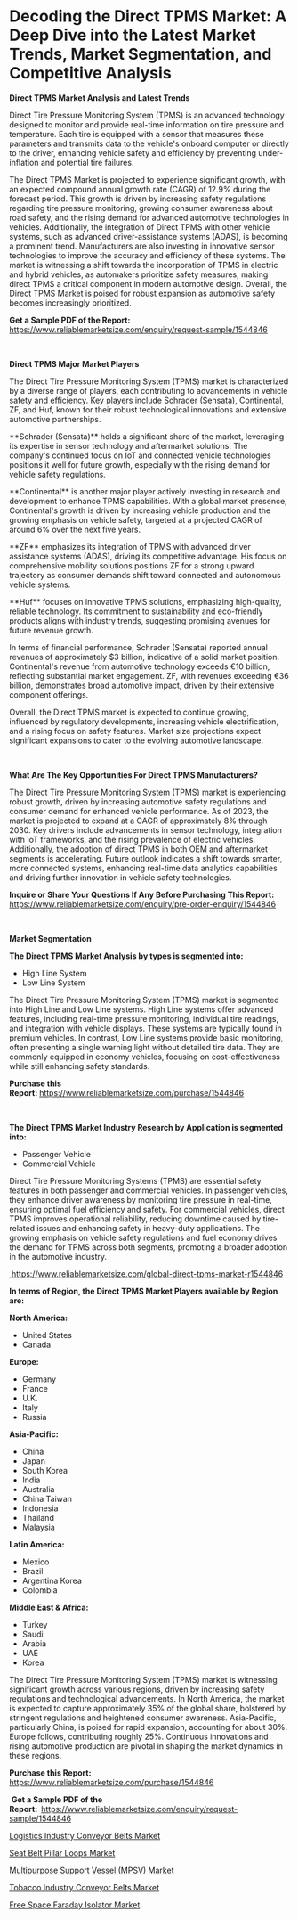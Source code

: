 <p><h1>Decoding the Direct TPMS Market: A Deep Dive into the Latest Market Trends, Market Segmentation, and Competitive Analysis</h1></p><p><strong>Direct TPMS Market Analysis and Latest Trends</strong></p>
<p><p>Direct Tire Pressure Monitoring System (TPMS) is an advanced technology designed to monitor and provide real-time information on tire pressure and temperature. Each tire is equipped with a sensor that measures these parameters and transmits data to the vehicle's onboard computer or directly to the driver, enhancing vehicle safety and efficiency by preventing under-inflation and potential tire failures.</p><p>The Direct TPMS Market is projected to experience significant growth, with an expected compound annual growth rate (CAGR) of 12.9% during the forecast period. This growth is driven by increasing safety regulations regarding tire pressure monitoring, growing consumer awareness about road safety, and the rising demand for advanced automotive technologies in vehicles. Additionally, the integration of Direct TPMS with other vehicle systems, such as advanced driver-assistance systems (ADAS), is becoming a prominent trend. Manufacturers are also investing in innovative sensor technologies to improve the accuracy and efficiency of these systems. The market is witnessing a shift towards the incorporation of TPMS in electric and hybrid vehicles, as automakers prioritize safety measures, making direct TPMS a critical component in modern automotive design. Overall, the Direct TPMS Market is poised for robust expansion as automotive safety becomes increasingly prioritized.</p></p>
<p><strong>Get a Sample PDF of the Report:&nbsp;</strong> <a href="https://www.reliablemarketsize.com/enquiry/request-sample/1544846?utm_campaign=3447&utm_medium=2&utm_source=Github&utm_content=ia&utm_term=30032025&utm_id=direct-tpms">https://www.reliablemarketsize.com/enquiry/request-sample/1544846</a></p>
<p>&nbsp;</p>
<p><strong>Direct TPMS Major Market Players</strong></p>
<p><p>The Direct Tire Pressure Monitoring System (TPMS) market is characterized by a diverse range of players, each contributing to advancements in vehicle safety and efficiency. Key players include Schrader (Sensata), Continental, ZF, and Huf, known for their robust technological innovations and extensive automotive partnerships.</p><p>**Schrader (Sensata)** holds a significant share of the market, leveraging its expertise in sensor technology and aftermarket solutions. The company's continued focus on IoT and connected vehicle technologies positions it well for future growth, especially with the rising demand for vehicle safety regulations.</p><p>**Continental** is another major player actively investing in research and development to enhance TPMS capabilities. With a global market presence, Continental's growth is driven by increasing vehicle production and the growing emphasis on vehicle safety, targeted at a projected CAGR of around 6% over the next five years.</p><p>**ZF** emphasizes its integration of TPMS with advanced driver assistance systems (ADAS), driving its competitive advantage. His focus on comprehensive mobility solutions positions ZF for a strong upward trajectory as consumer demands shift toward connected and autonomous vehicle systems.</p><p>**Huf** focuses on innovative TPMS solutions, emphasizing high-quality, reliable technology. Its commitment to sustainability and eco-friendly products aligns with industry trends, suggesting promising avenues for future revenue growth.</p><p>In terms of financial performance, Schrader (Sensata) reported annual revenues of approximately $3 billion, indicative of a solid market position. Continental's revenue from automotive technology exceeds €10 billion, reflecting substantial market engagement. ZF, with revenues exceeding €36 billion, demonstrates broad automotive impact, driven by their extensive component offerings.</p><p>Overall, the Direct TPMS market is expected to continue growing, influenced by regulatory developments, increasing vehicle electrification, and a rising focus on safety features. Market size projections expect significant expansions to cater to the evolving automotive landscape.</p></p>
<p>&nbsp;</p>
<p><strong>What Are The Key Opportunities For Direct TPMS Manufacturers?</strong></p>
<p><p>The Direct Tire Pressure Monitoring System (TPMS) market is experiencing robust growth, driven by increasing automotive safety regulations and consumer demand for enhanced vehicle performance. As of 2023, the market is projected to expand at a CAGR of approximately 8% through 2030. Key drivers include advancements in sensor technology, integration with IoT frameworks, and the rising prevalence of electric vehicles. Additionally, the adoption of direct TPMS in both OEM and aftermarket segments is accelerating. Future outlook indicates a shift towards smarter, more connected systems, enhancing real-time data analytics capabilities and driving further innovation in vehicle safety technologies.</p></p>
<p><strong>Inquire or Share Your Questions If Any Before Purchasing This Report:</strong> <a href="https://www.reliablemarketsize.com/enquiry/pre-order-enquiry/1544846?utm_campaign=3447&utm_medium=2&utm_source=Github&utm_content=ia&utm_term=30032025&utm_id=direct-tpms">https://www.reliablemarketsize.com/enquiry/pre-order-enquiry/1544846</a></p>
<p>&nbsp;</p>
<p><strong>Market Segmentation</strong></p>
<p><strong>The Direct TPMS Market Analysis by types is segmented into:</strong></p>
<p><ul><li>High Line System</li><li>Low Line System</li></ul></p>
<p><p>The Direct Tire Pressure Monitoring System (TPMS) market is segmented into High Line and Low Line systems. High Line systems offer advanced features, including real-time pressure monitoring, individual tire readings, and integration with vehicle displays. These systems are typically found in premium vehicles. In contrast, Low Line systems provide basic monitoring, often presenting a single warning light without detailed tire data. They are commonly equipped in economy vehicles, focusing on cost-effectiveness while still enhancing safety standards.</p></p>
<p><strong>Purchase this Report:&nbsp;</strong><a href="https://www.reliablemarketsize.com/purchase/1544846?utm_campaign=3447&utm_medium=2&utm_source=Github&utm_content=ia&utm_term=30032025&utm_id=direct-tpms">https://www.reliablemarketsize.com/purchase/1544846</a></p>
<p>&nbsp;</p>
<p><strong>The Direct TPMS Market Industry Research by Application is segmented into:</strong></p>
<p><ul><li>Passenger Vehicle</li><li>Commercial Vehicle</li></ul></p>
<p><p>Direct Tire Pressure Monitoring Systems (TPMS) are essential safety features in both passenger and commercial vehicles. In passenger vehicles, they enhance driver awareness by monitoring tire pressure in real-time, ensuring optimal fuel efficiency and safety. For commercial vehicles, direct TPMS improves operational reliability, reducing downtime caused by tire-related issues and enhancing safety in heavy-duty applications. The growing emphasis on vehicle safety regulations and fuel economy drives the demand for TPMS across both segments, promoting a broader adoption in the automotive industry.</p></p>
<p><a href="https://www.reliablemarketsize.com/global-direct-tpms-market-r1544846?utm_campaign=3447&utm_medium=2&utm_source=Github&utm_content=ia&utm_term=30032025&utm_id=direct-tpms">&nbsp;https://www.reliablemarketsize.com/global-direct-tpms-market-r1544846</a></p>
<p><strong>In terms of Region, the Direct TPMS Market Players available by Region are:</strong></p>
<p>
    <p> <strong> North America: </strong>
        <ul>
            <li>United States</li>
            <li>Canada</li>
        </ul>
        </p> 
    <p> <strong> Europe: </strong>
        <ul>
            <li>Germany</li>
            <li>France</li>
            <li>U.K.</li>
            <li>Italy</li>
            <li>Russia</li>
        </ul>
        </p> 
    <p> <strong> Asia-Pacific: </strong>
        <ul>
            <li>China</li>
            <li>Japan</li>
            <li>South Korea</li>
            <li>India</li>
            <li>Australia</li>
            <li>China Taiwan</li>
            <li>Indonesia</li>
            <li>Thailand</li>
            <li>Malaysia</li>
        </ul>
        </p> 
    <p> <strong> Latin America: </strong>
        <ul>
            <li>Mexico</li>
            <li>Brazil</li>
            <li>Argentina Korea</li>
            <li>Colombia</li>
        </ul>
        </p> 
    <p> <strong> Middle East & Africa: </strong>
        <ul>
            <li>Turkey</li>
            <li>Saudi</li>
            <li>Arabia</li>
            <li>UAE</li>
            <li>Korea</li>
        </ul>
    </p>
    </p>
<p><p>The Direct Tire Pressure Monitoring System (TPMS) market is witnessing significant growth across various regions, driven by increasing safety regulations and technological advancements. In North America, the market is expected to capture approximately 35% of the global share, bolstered by stringent regulations and heightened consumer awareness. Asia-Pacific, particularly China, is poised for rapid expansion, accounting for about 30%. Europe follows, contributing roughly 25%. Continuous innovations and rising automotive production are pivotal in shaping the market dynamics in these regions.</p></p>
<p><strong>Purchase this Report: </strong><a href="https://www.reliablemarketsize.com/purchase/1544846?utm_campaign=3447&utm_medium=2&utm_source=Github&utm_content=ia&utm_term=30032025&utm_id=direct-tpms">https://www.reliablemarketsize.com/purchase/1544846</a></p>
<p>&nbsp;<strong>Get a Sample PDF of the Report:&nbsp;&nbsp;</strong><a href="https://www.reliablemarketsize.com/enquiry/request-sample/1544846?utm_campaign=3447&utm_medium=2&utm_source=Github&utm_content=ia&utm_term=30032025&utm_id=direct-tpms">https://www.reliablemarketsize.com/enquiry/request-sample/1544846</a></p>
<p><strong></strong></p>
<p><p><a href="https://www.linkedin.com/pulse/logistics-industry-conveyor-belts-market-trend-analysis-forecasts-qejoc?utm_campaign=3447&utm_medium=2&utm_source=Github&utm_content=ia&utm_term=30032025&utm_id=direct-tpms">Logistics Industry Conveyor Belts Market</a></p><p><a href="https://github.com/prantoblouin/Market-Research-Report-List-1/blob/main/seat-belt-pillar-loops-market.md?utm_campaign=3447&utm_medium=2&utm_source=Github&utm_content=ia&utm_term=30032025&utm_id=direct-tpms">Seat Belt Pillar Loops Market</a></p><p><a href="https://www.linkedin.com/pulse/multipurpose-support-vessel-mpsv-market-analysis-major-challenges-jgt3c?utm_campaign=3447&utm_medium=2&utm_source=Github&utm_content=ia&utm_term=30032025&utm_id=direct-tpms">Multipurpose Support Vessel (MPSV) Market</a></p><p><a href="https://www.linkedin.com/pulse/tobacco-industry-conveyor-belts-growth-trends-projected-48-huauc?utm_campaign=3447&utm_medium=2&utm_source=Github&utm_content=ia&utm_term=30032025&utm_id=direct-tpms">Tobacco Industry Conveyor Belts Market</a></p><p><a href="https://www.linkedin.com/pulse/analyzing-historical-growth-trends-driversof-free-space-bwuvc?utm_campaign=3447&utm_medium=2&utm_source=Github&utm_content=ia&utm_term=30032025&utm_id=direct-tpms">Free Space Faraday Isolator Market</a></p></p>